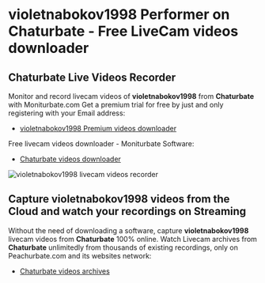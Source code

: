 # violetnabokov1998 Performer on Chaturbate - Free LiveCam videos downloader

## Chaturbate Live Videos Recorder

Monitor and record livecam videos of **violetnabokov1998** from **Chaturbate** with Moniturbate.com
Get a premium trial for free by just and only registering with your Email address:
* [violetnabokov1998 Premium videos downloader](https://moniturbate.com/request-demo-licence-key.html)

Free livecam videos downloader - Moniturbate Software:
* [Chaturbate videos downloader](https://moniturbate.com/moniturbate-download-software.html)

![violetnabokov1998 livecam videos recorder](https://peachurnet.com/templates/moniturbate-software.png)


## Capture violetnabokov1998 videos from the Cloud and watch your recordings on Streaming

Without the need of downloading a software, capture **violetnabokov1998** livecam videos from **Chaturbate** 100% online.
Watch Livecam archives from **Chaturbate** unlimitedly from thousands of existing recordings, only on Peachurbate.com and its websites network:
* [Chaturbate videos archives](https://peachurnet.com/)